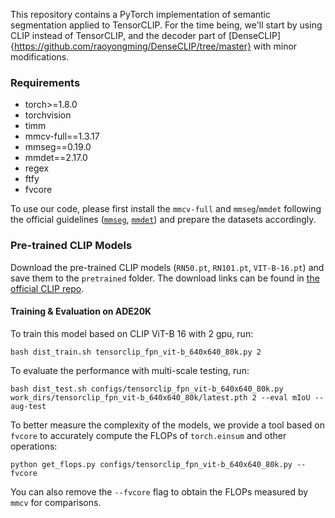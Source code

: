 This repository contains a PyTorch implementation of semantic segmentation applied to TensorCLIP. For the time being, we'll start by using CLIP instead of TensorCLIP, and the decoder part of [DenseCLIP]{https://github.com/raoyongming/DenseCLIP/tree/master} with minor modifications.

### Requirements

- torch>=1.8.0
- torchvision
- timm
- mmcv-full==1.3.17
- mmseg==0.19.0
- mmdet==2.17.0
- regex
- ftfy
- fvcore

To use our code, please first install the `mmcv-full` and `mmseg`/`mmdet` following the official guidelines ([`mmseg`](https://github.com/open-mmlab/mmsegmentation/blob/master/docs/en/get_started.md), [`mmdet`](https://github.com/open-mmlab/mmdetection/blob/master/docs/en/get_started.md)) and prepare the datasets accordingly.

### Pre-trained CLIP Models

Download the pre-trained CLIP models (`RN50.pt`, `RN101.pt`, `VIT-B-16.pt`) and save them to the `pretrained` folder. The download links can be found in [the official CLIP repo](https://github.com/openai/CLIP/blob/a1d071733d7111c9c014f024669f959182114e33/clip/clip.py#L30).

#### Training & Evaluation on ADE20K

To train this model based on CLIP ViT-B 16 with 2 gpu, run:

```
bash dist_train.sh tensorclip_fpn_vit-b_640x640_80k.py 2
```

To evaluate the performance with multi-scale testing, run:

```
bash dist_test.sh configs/tensorclip_fpn_vit-b_640x640_80k.py work_dirs/tensorclip_fpn_vit-b_640x640_80k/latest.pth 2 --eval mIoU --aug-test
```

To better measure the complexity of the models, we provide a tool based on `fvcore` to accurately compute the FLOPs of `torch.einsum` and other operations:
```
python get_flops.py configs/tensorclip_fpn_vit-b_640x640_80k.py --fvcore
```
You can also remove the `--fvcore` flag to obtain the FLOPs measured by `mmcv` for comparisons.
